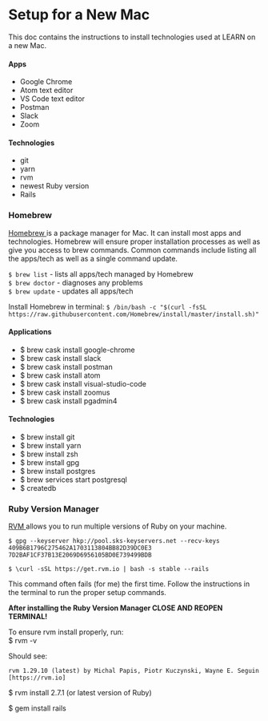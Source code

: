 # Setup for a New Mac

This doc contains the instructions to install technologies used at LEARN on a new Mac.

#### Apps
- Google Chrome
- Atom text editor
- VS Code text editor
- Postman
- Slack
- Zoom

#### Technologies
- git
- yarn
- rvm
- newest Ruby version
- Rails

### Homebrew
[ Homebrew ](https://brew.sh/) is a package manager for Mac. It can install most apps and technologies. Homebrew will ensure proper installation processes as well as give you access to brew commands. Common commands include listing all the apps/tech as well as a single command update.

`$ brew list` - lists all apps/tech managed by Homebrew  
`$ brew doctor` - diagnoses any problems  
`$ brew update` - updates all apps/tech

Install Homebrew in terminal: `$ /bin/bash -c "$(curl -fsSL https://raw.githubusercontent.com/Homebrew/install/master/install.sh)"`

#### Applications
- $ brew cask install google-chrome
- $ brew cask install slack
- $ brew cask install postman
- $ brew cask install atom
- $ brew cask install visual-studio-code
- $ brew cask install zoomus
- $ brew cask install pgadmin4

#### Technologies
- $ brew install git
- $ brew install yarn
- $ brew install zsh
- $ brew install gpg
- $ brew install postgres
- $ brew services start postgresql
- $ createdb

### Ruby Version Manager
[ RVM ](https://rvm.io/rvm/install) allows you to run multiple versions of Ruby on your machine.

`$ gpg --keyserver hkp://pool.sks-keyservers.net --recv-keys 409B6B1796C275462A1703113804BB82D39DC0E3 7D2BAF1CF37B13E2069D6956105BD0E739499BDB`

`$ \curl -sSL https://get.rvm.io | bash -s stable --rails`

This command often fails (for me) the first time. Follow the instructions in the terminal to run the proper setup commands.

**After installing the Ruby Version Manager CLOSE AND REOPEN TERMINAL!**

To ensure rvm install properly, run:  
$ rvm -v

Should see:
```
rvm 1.29.10 (latest) by Michal Papis, Piotr Kuczynski, Wayne E. Seguin [https://rvm.io]
```

$ rvm install 2.7.1 (or latest version of Ruby)

$ gem install rails
